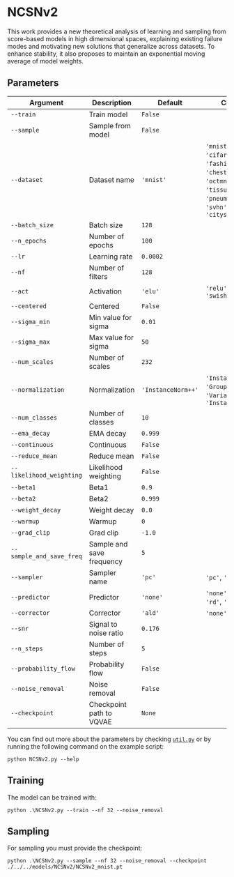 # NCSNv2

This work provides a new theoretical analysis of learning and sampling from score-based models in high dimensional spaces, explaining existing failure modes and motivating new solutions that generalize across datasets. To enhance stability, it also proposes to maintain an exponential moving average of model weights.

## Parameters

| Argument                    | Description                                      | Default     | Choices                                                      |
|-----------------------------|--------------------------------------------------|-------------|--------------------------------------------------------------|
| `--train`                   | Train model                                      | `False`     |                                                              |
| `--sample`                  | Sample from model                                | `False`     |                                                              |
| `--dataset`                 | Dataset name                                     | `'mnist'`   | `'mnist'`, `'cifar10'`, `'fashionmnist'`, `'chestmnist'`, `'octmnist'`, `'tissuemnist'`, `'pneumoniamnist'`, `'svhn'`, `'cityscapes'` |
| `--batch_size`              | Batch size                                       | `128`       |                                                              |
| `--n_epochs`                | Number of epochs                                 | `100`       |                                                              |
| `--lr`                      | Learning rate                                    | `0.0002`    |                                                              |
| `--nf`                      | Number of filters                                | `128`       |                                                              |
| `--act`                     | Activation                                       | `'elu'`     | `'relu'`, `'elu'`, `'swish'`                                 |
| `--centered`                | Centered                                         | `False`     |                                                              |
| `--sigma_min`               | Min value for sigma                              | `0.01`      |                                                              |
| `--sigma_max`               | Max value for sigma                              | `50`        |                                                              |
| `--num_scales`              | Number of scales                                 | `232`       |                                                              |
| `--normalization`           | Normalization                                    | `'InstanceNorm++'` | `'InstanceNorm'`, `'GroupNorm'`, `'VarianceNorm'`, `'InstanceNorm++'` |
| `--num_classes`             | Number of classes                                | `10`        |                                                              |
| `--ema_decay`               | EMA decay                                        | `0.999`     |                                                              |
| `--continuous`              | Continuous                                       | `False`     |                                                              |
| `--reduce_mean`             | Reduce mean                                      | `False`     |                                                              |
| `--likelihood_weighting`    | Likelihood weighting                             | `False`     |                                                              |
| `--beta1`                   | Beta1                                            | `0.9`       |                                                              |
| `--beta2`                   | Beta2                                            | `0.999`     |                                                              |
| `--weight_decay`            | Weight decay                                     | `0.0`       |                                                              |
| `--warmup`                  | Warmup                                           | `0`         |                                                              |
| `--grad_clip`               | Grad clip                                        | `-1.0`      |                                                              |
| `--sample_and_save_freq`    | Sample and save frequency                        | `5`         |                                                              |
| `--sampler`                 | Sampler name                                     | `'pc'`      | `'pc'`, `'ode'`                                              |
| `--predictor`               | Predictor                                        | `'none'`    | `'none'`, `'em'`, `'rd'`, `'as'`                             |
| `--corrector`               | Corrector                                        | `'ald'`     | `'none'`, `'l'`, `'ald'`                                     |
| `--snr`                     | Signal to noise ratio                            | `0.176`     |                                                              |
| `--n_steps`                 | Number of steps                                  | `5`         |                                                              |
| `--probability_flow`        | Probability flow                                 | `False`     |                                                              |
| `--noise_removal`           | Noise removal                                    | `False`     |                                                              |
| `--checkpoint`              | Checkpoint path to VQVAE                         | `None`     |                                                              |

You can find out more about the parameters by checking [`util.py`](./../src/generativezoo/utils/util.py) or by running the following command on the example script:

    python NCSNv2.py --help

## Training

The model can be trained with:

    python .\NCSNv2.py --train --nf 32 --noise_removal

## Sampling

For sampling you must provide the checkpoint:

    python .\NCSNv2.py --sample --nf 32 --noise_removal --checkpoint ./../../models/NCSNv2/NCSNv2_mnist.pt